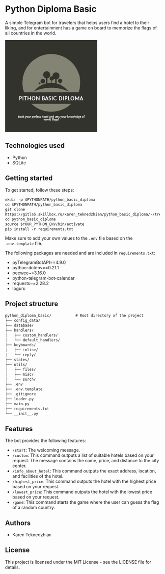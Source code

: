 # Python Diploma Basic





A simple Telegram bot for travelers that helps users find a hotel to their liking, and for entertainment has a game on board to memorize the flags of all countries in the world.

<img src="logo.png" width="300" height="300">

## Technologies used

- Python
- SQLite

## Getting started

To get started, follow these steps:

```
mkdir -p $PYTHONPATH/python_basic_diploma
cd $PYTHONPATH/python_basic_diploma
git clone https://gitlab.skillbox.ru/karen_teknedzhian/python_basic_diploma/-/tree/master
cd python_basic_diploma
source $YOUR_PYTHON_ENV/bin/activate
pip install -r requirements.txt
```

Make sure to add your own values to the `.env` file based on the `.env.template` file.

The following packages are needed and are included in `requirements.txt`:

- pyTelegramBotAPI==4.9.0
- python-dotenv==0.21.1
- peewee~=3.16.0
- python-telegram-bot-calendar
- requests~=2.28.2
- loguru

## Project structure

```
python_diploma_basic/           # Root directory of the project
├── config_data/
├── database/
├── handlers/
│   ├── custom_handlers/
│   └── default_handlers/
├── keyboards/
│   ├── inline/
│   └── reply/
├── states/
├── utils/
│   ├── files/
│   ├── misc/
│   └── surch/
├── .env
├── .env.template
├── .gitignore
├── loader.py
├── main.py
├── requirements.txt
└── __init__.py
```

## Features

The bot provides the following features:

- `/start`: The welcoming message.
- `/custom`: This command outputs a list of suitable hotels based on your request. The message contains the name, price, and distance to the city center.
- `/info_about_hotel`: This command outputs the exact address, location, and facilities of the hotel.
- `/highest_price`: This command outputs the hotel with the highest price based on your request.
- `/lowest_price`: This command outputs the hotel with the lowest price based on your request.
- `/game`: This command starts the game where the user can guess the flag of a random country.

## Authors

- Karen Teknedzhian

## License

This project is licensed under the MIT License - see the LICENSE file for details.